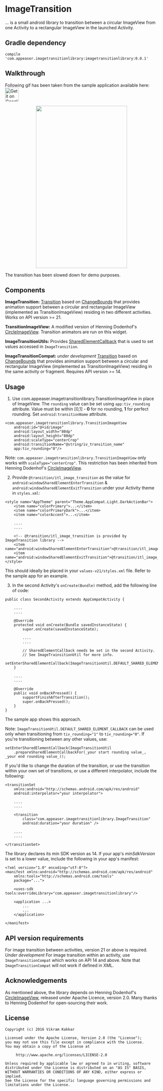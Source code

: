 # ImageTransition

... is a small android library to transition between a circular ImageView from one Activity to a rectangular ImageView in the launched Activity. 

Gradle dependency
-----------------

```    
compile 'com.appeaser.imagetransitionlibrary:imagetransitionlibrary:0.0.1'
```

Walkthrough
-----------
Following gif has been taken from the sample application available here: [<img alt="Get it on Google Play" height="45px" src="https://play.google.com/intl/en_us/badges/images/apps/en-play-badge-border.png" />][1]

<p align="center">
    <img src="https://github.com/vikramkakkar/ImageTransition/blob/master/img/image_transition.gif?raw=true" width="300" height="533" />
</p>

The transition has been slowed down for demo purposes.

Components
----------

**ImageTransition:** [Transition](https://developer.android.com/reference/android/transition/Transition.html) based on [ChangeBounds](https://developer.android.com/reference/android/transition/ChangeBounds.html) that provides animation support between a circular and rectangular ImageView (implemented as TransitionImageView) residing in two different activities. Works on API version >= 21.

**TransitionImageView:** A modified version of Henning Dodenhof's [CircleImageView](https://github.com/hdodenhof/CircleImageView). Transition animators are run on this widget.

**ImageTransitionUtils:** Provides [SharedElementCallback](https://developer.android.com/reference/android/support/v4/app/SharedElementCallback.html) that is used to set values accessed in `ImageTransition`.

**ImageTransitionCompat:** *under development* [Transition](https://developer.android.com/reference/android/support/transition/Transition.html) based on [ChangeBounds](https://developer.android.com/reference/android/support/transition/ChangeBounds.html) that provides animation support between a circular and rectangular ImageView (implemented as TransitionImageView) residing in the same activity or fragment. Requires API version >= 14. 

Usage
-----

1. Use com.appeaser.imagetransitionlibrary.TransitionImageView in place of ImageView. The `rounding` value can be set using `app:tiv_rounding` attribute. Value must be within [0,1] - **0** for no rounding, **1** for perfect rounding. Set `android:transitionName` attribute.

```
<com.appeaser.imagetransitionlibrary.TransitionImageView
    android:id="@+id/image"
    android:layout_width="80dp"
    android:layout_height="80dp"
    android:scaleType="centerCrop"
    android:transitionName="@string/iv_transition_name"
    app:tiv_rounding="0"/>
```    

Note: `com.appeaser.imagetransitionlibrary.TransitionImageView` only works with `scaleType="centerCrop"`. This restriction has been inherited from Henning Dodenhof's [CircleImageView](https://github.com/hdodenhof/CircleImageView).        

2. Provide `@transition/itl_image_transition` as the value for `android:windowSharedElementEnterTransition` & `android:windowSharedElementExitTransition` under your Activity theme in `styles.xml`:

```
<style name="AppTheme" parent="Theme.AppCompat.Light.DarkActionBar">
	<item name="colorPrimary">...</item>
    <item name="colorPrimaryDark">...</item>
    <item name="colorAccent">...</item>

    ....
    ....

    <!-- @transition/itl_image_transition is provided by ImageTransition library -->
    <item name="android:windowSharedElementEnterTransition">@transition/itl_image_transition</item>
    <item name="android:windowSharedElementExitTransition">@transition/itl_image_transition</item>
</style>
```

This should ideally be placed in your `values-v21/styles.xml` file. Refer to the sample app for an example.

3. In the second Activity's `onCreate(Bundle)` method, add the following line of code:

```
public class SecondActivity extends AppCompatActivity {

    ....
    ....

    @Override
    protected void onCreate(Bundle savedInstanceState) {
        super.onCreate(savedInstanceState);

        ....
        ....

        // SharedElementCallback needs be set in the second Activity.
        // See ImageTrainsitionUtil for more info.
        setEnterSharedElementCallback(ImageTransitionUtil.DEFAULT_SHARED_ELEMENT_CALLBACK);
    }

    ....
    ....

    @Override
    public void onBackPressed() {
        supportFinishAfterTransition();
        super.onBackPressed();
    }
}
```

The sample app shows this approach.

Note: `ImageTransitionUtil.DEFAULT_SHARED_ELEMENT_CALLBACK` can be used only when transitioning from `tiv_rounding="1"` to `tiv_rounding="0"`. If you're transitioning between any other values, use:

    setEnterSharedElementCallback(ImageTransitionUtil
        .prepareSharedElementCallbackFor(_your start rounding value_, _your end rounding value_));

If you'd like to change the duration of the transition, or use the transition within your own set of transitions, or use a different interpolator, include the following:

```
<transitionSet
    xmlns:android="http://schemas.android.com/apk/res/android"
    android:interpolator="your interpolator">

    ....
    ....

    <transition
        class="com.appeaser.imagetransitionlibrary.ImageTransition"
        android:duration="your duration" />

    ....
    ....

</transitionSet>
```

The library declares its min SDK version as 14. If your app's *minSdkVersion* is set to a lower value, include the following in your app's manifest: 

```
<?xml version="1.0" encoding="utf-8"?>
<manifest xmlns:android="http://schemas.android.com/apk/res/android"
    xmlns:tools="http://schemas.android.com/tools"
    package="...">

    <uses-sdk tools:overrideLibrary="com.appeaser.imagetransitionlibrary"/>

    <application ...>
        ...
        ...
    </application>

</manifest>
```

API version requirements
------------------------
For image transition between activities, version 21 or above is required.
*Under development* For image transition within an activity, use `ImageTransitionCompat` which works on API 14 and above. Note that `ImageTransitionCompat` will not work if defined in XML.

Acknowledgements
----------------

As mentioned above, the library depends on Henning Dodenhof's [CircleImageView](https://github.com/hdodenhof/CircleImageView), released under Apache Licence, version 2.0. Many thanks to Henning Dodenhof for open-sourcing their work.

License
-------
    Copyright (c) 2016 Vikram Kakkar

    Licensed under the Apache License, Version 2.0 (the "License");
    you may not use this file except in compliance with the License.
    You may obtain a copy of the License at

         http://www.apache.org/licenses/LICENSE-2.0

    Unless required by applicable law or agreed to in writing, software
    distributed under the License is distributed on an "AS IS" BASIS,
    WITHOUT WARRANTIES OR CONDITIONS OF ANY KIND, either express or implied.
    See the License for the specific language governing permissions and
    limitations under the License.
	
	
	
[1]: https://play.google.com/store/apps/details?id=com.appeaser.imagetransition